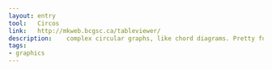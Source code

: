 ```yaml
---
layout: entry
tool:	Circos
link:	http://mkweb.bcgsc.ca/tableviewer/
description:	complex circular graphs, like chord diagrams. Pretty fucking cool.
tags:
- graphics	
---
```

